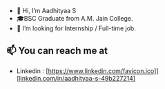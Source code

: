 - 👋 Hi, I’m Aadhityaa S
- 🎓BSC Graduate from A.M. Jain College.
- 🤝 I’m looking for Internship / Full-time job.

## 📫 You can reach me at
- Linkedin : [https://www.linkedin.com/favicon.ico]][linkedin.com/in/aadhityaa-s-49b227214]
<!---
Aadhityaa745/Aadhityaa745 is a ✨ special ✨ repository because its `README.md` (this file) appears on your GitHub profile.
You can click the Preview link to take a look at your changes.
--->
